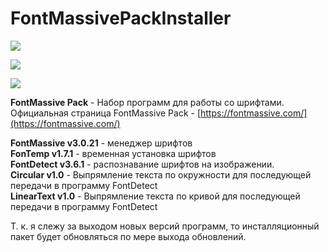 # FontMassivePackInstaller

![](https://img.shields.io/github/downloads/nice-studio/FontMassivePackInstaller/total.svg?label=%D0%A1%D0%9A%D0%90%D0%A7%D0%95%D0%9D%D0%9E&style=for-the-badge)

![](https://img.shields.io/github/downloads/nice-studio/FontMassivePackInstaller/3.0.22/embed.svg?style=for-the-badge)

![](https://monosnap.com/image/c0bQCSFoh5TTQOhZ8JpaGP1AO0bnjp.png)

**FontMassive Pack** - Набор программ для работы со шрифтами.   
Официальная страница FontMassive Pack - [https://fontmassive.com/](https://fontmassive.com/)

**FontMassive v3.0.21** - менеджер шрифтов   
**FonTemp v1.7.1** - временная установка шрифтов   
**FontDetect v3.6.1** - распознавание шрифтов на изображении.   
**Circular v1.0** - Выпрямление текста по окружности для последующей передачи в программу FontDetect   
**LinearText v1.0** - Выпрямление текста по кривой для последующей передачи в программу FontDetect

Т. к. я слежу за выходом новых версий программ, то инсталляционный пакет будет обновляться по мере выхода обновлений. 